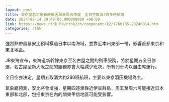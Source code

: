 ```yaml
---
layout: post
title: 東京至名古屋新幹線因風暴周五停運　全日空取消2百多班航班
date: 2024-08-14 20:49:03.000000000 +08:00
link: https://news.rthk.hk/rthk/ch/component/k2/1766185-20240814.htm
categories: rthk
---
```


強烈熱帶風暴安比預料橫過日本以南海域，並靠近本州東部一帶，影響首都東京和東北地區。

JR東海宣布，東海道新幹線東京至名古屋之間的列車服務，將於星期五全日停運，名古屋至新大阪之間的服務亦會大幅減少班次，所有列車均以自由席運行。

全日空亦決定，星期五取消大約280班航班，主要以東京羽田機場為主。

氣象廳預測，安比將會增強，星期四逐漸靠近伊豆群島，周五至周六可能接近日本東部和北部，包括東京在內的關東甲信地區可能受影響。
